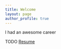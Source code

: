 ```yaml
---
title: Welcome
layout: page
author_profile: true
---
```


I had an awesome career


TODO
[Resume](./assets/files/resume.pdf)

